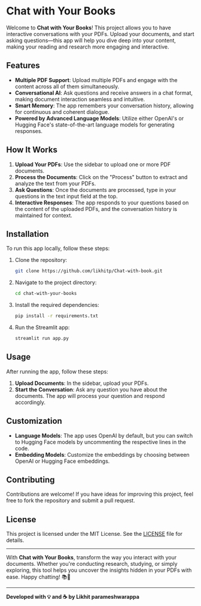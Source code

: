 # Chat with Your Books 

Welcome to **Chat with Your Books**! This project allows you to have interactive conversations with your PDFs. Upload your documents, and start asking questions—this app will help you dive deep into your content, making your reading and research more engaging and interactive.

## Features

- **Multiple PDF Support**: Upload multiple PDFs and engage with the content across all of them simultaneously.
- **Conversational AI**: Ask questions and receive answers in a chat format, making document interaction seamless and intuitive.
- **Smart Memory**: The app remembers your conversation history, allowing for continuous and coherent dialogue.
- **Powered by Advanced Language Models**: Utilize either OpenAI's or Hugging Face's state-of-the-art language models for generating responses.

## How It Works

1. **Upload Your PDFs**: Use the sidebar to upload one or more PDF documents.
2. **Process the Documents**: Click on the "Process" button to extract and analyze the text from your PDFs.
3. **Ask Questions**: Once the documents are processed, type in your questions in the text input field at the top.
4. **Interactive Responses**: The app responds to your questions based on the content of the uploaded PDFs, and the conversation history is maintained for context.

## Installation

To run this app locally, follow these steps:

1. Clone the repository:

    ```bash
    git clone https://github.com/likhitp/Chat-with-book.git
    ```

2. Navigate to the project directory:

    ```bash
    cd chat-with-your-books
    ```

3. Install the required dependencies:

    ```bash
    pip install -r requirements.txt
    ```

4. Run the Streamlit app:

    ```bash
    streamlit run app.py
    ```

## Usage

After running the app, follow these steps:

1. **Upload Documents**: In the sidebar, upload your PDFs.
2. **Start the Conversation**: Ask any question you have about the documents. The app will process your question and respond accordingly.

## Customization

- **Language Models**: The app uses OpenAI by default, but you can switch to Hugging Face models by uncommenting the respective lines in the code.
- **Embedding Models**: Customize the embeddings by choosing between OpenAI or Hugging Face embeddings.

## Contributing

Contributions are welcome! If you have ideas for improving this project, feel free to fork the repository and submit a pull request.

## License

This project is licensed under the MIT License. See the [LICENSE](LICENSE) file for details.

---

With **Chat with Your Books**, transform the way you interact with your documents. Whether you're conducting research, studying, or simply exploring, this tool helps you uncover the insights hidden in your PDFs with ease. Happy chatting! 📚💬

---

**Developed with 💡 and ☕ by Likhit parameshwarappa**

